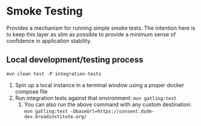 # Smoke Testing

Provides a mechanism for running simple smoke tests. 
The intention here is to keep this layer as slim as 
possible to provide a minimum sense of confidence in 
application stability. 

## Local development/testing process

```shell
mvn clean test -P integration-tests
```

1. Spin up a local instance in a terminal window using a proper docker compose file
2. Run integration tests against that environment: `mvn gatling:test`
   1. You can also run the above command with any custom destination: `mvn gatling:test -DbaseUrl=https://consent.dsde-dev.broadinstitute.org/`